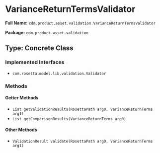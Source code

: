 # VarianceReturnTermsValidator

**Full Name:** `cdm.product.asset.validation.VarianceReturnTermsValidator`

**Package:** `cdm.product.asset.validation`

## Type: Concrete Class

### Implemented Interfaces

- `com.rosetta.model.lib.validation.Validator`

### Methods

#### Getter Methods

- `List getValidationResults(RosettaPath arg0, VarianceReturnTerms arg1)`
- `List getComparisonResults(VarianceReturnTerms arg0)`

#### Other Methods

- `ValidationResult validate(RosettaPath arg0, VarianceReturnTerms arg1)`


